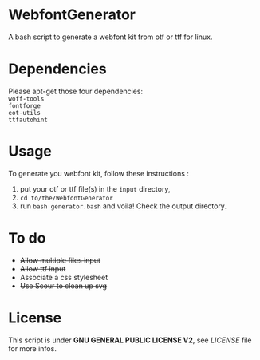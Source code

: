 # WebfontGenerator
A bash script to generate a webfont kit from otf or ttf for linux.

# Dependencies
Please apt-get those four dependencies:  
`woff-tools`  
`fontforge`  
`eot-utils`  
`ttfautohint`

# Usage
To generate you webfont kit, follow these instructions :  
1. put your otf or ttf file(s) in the `input` directory,  
2. `cd to/the/WebfontGenerator`  
3. run `bash generator.bash` and voila! Check the output directory.

# To do
* ~~Allow multiple files input~~
* ~~Allow ttf input~~
* Associate a css stylesheet
* ~~Use Scour to clean up svg~~

# License
This script is under **GNU GENERAL PUBLIC LICENSE V2**, see *LICENSE* file for more infos.
